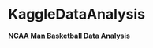 # KaggleDataAnalysis

**[NCAA Man Basketball Data Analysis](http://nbviewer.jupyter.org/github/LennyFan/KaggleDataAnalysis/blob/master/%20GoogleCloud-NCAA-Men/NCAA%20Basic%20Analysis.ipynb)**
